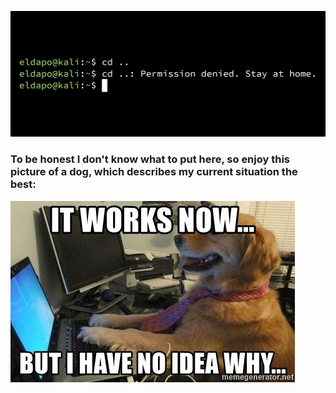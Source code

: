 ![picture](https://github.com/ElDapo/ElDapo/blob/main/GitHub%20README.png)

### To be honest I don't know what to put here, so enjoy this picture of a dog, which describes my current situation the best:

![DogMEME](https://github.com/ElDapo/ElDapo/blob/main/it-works-now-but-i-have-no-idea-why.jpg)
